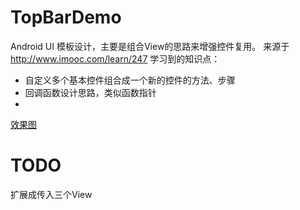 # TopBarDemo
Android UI 模板设计，主要是组合View的思路来增强控件复用。
来源于 http://www.imooc.com/learn/247
学习到的知识点：
- 自定义多个基本控件组合成一个新的控件的方法、步骤
- 回调函数设计思路，类似函数指针
- 

[效果图](https://github.com/passionli/TopBarDemo/blob/master/device-2015-03-25-205018.png)

# TODO 
扩展成传入三个View

